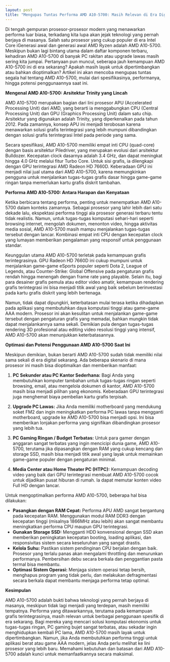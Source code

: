 ```yaml
---
layout: post
title: "Mengupas Tuntas Performa AMD A10-5700: Masih Relevan di Era Digital?"
---
```


Di tengah gempuran prosesor-prosesor modern yang menawarkan performa luar biasa, terkadang kita lupa akan jejak teknologi yang pernah berjaya di masanya. Salah satu prosesor yang cukup populer di era Intel Core iGenerasi awal dan generasi awal AMD Ryzen adalah AMD A10-5700. Meskipun bukan lagi bintang utama dalam daftar komponen terbaru, kehadiran AMD A10-5700 di banyak PC rakitan atau upgrade lawas masih sering kita jumpai. Pertanyaan pun muncul, seberapa jauh kemampuan AMD A10-5700 ini di era sekarang? Apakah masih layak untuk dipertimbangkan atau bahkan dioptimalkan? Artikel ini akan mencoba mengupas tuntas segala hal tentang AMD A10-5700, mulai dari spesifikasinya, performanya, hingga potensi penggunaannya saat ini.

**Mengenal AMD A10-5700: Arsitektur Trinity yang Lincah**

AMD A10-5700 merupakan bagian dari lini prosesor APU (Accelerated Processing Unit) dari AMD, yang berarti ia menggabungkan CPU (Central Processing Unit) dan GPU (Graphics Processing Unit) dalam satu chip. Arsitektur yang digunakan adalah Trinity, yang diperkenalkan pada tahun 2012. Pada zamannya, konsep APU ini menjadi terobosan karena menawarkan solusi grafis terintegrasi yang lebih mumpuni dibandingkan dengan solusi grafis terintegrasi Intel pada periode yang sama.

Secara spesifikasi, AMD A10-5700 memiliki empat inti CPU (quad-core) dengan basis arsitektur Piledriver, yang merupakan evolusi dari arsitektur Bulldozer. Kecepatan clock dasarnya adalah 3.4 GHz, dan dapat meningkat hingga 4.0 GHz melalui fitur Turbo Core. Untuk sisi grafis, ia dilengkapi dengan GPU terintegrasi AMD Radeon HD 7660D. Keberadaan GPU ini menjadi nilai jual utama dari AMD A10-5700, karena memungkinkan pengguna untuk menjalankan tugas-tugas grafis dasar hingga game-game ringan tanpa memerlukan kartu grafis diskrit tambahan.

**Performa AMD A10-5700: Antara Harapan dan Kenyataan**

Ketika berbicara tentang performa, penting untuk menempatkan AMD A10-5700 dalam konteks zamannya. Sebagai prosesor yang lahir lebih dari satu dekade lalu, ekspektasi performa tinggi ala prosesor generasi terbaru tentu tidak realistis. Namun, untuk tugas-tugas komputasi sehari-hari seperti browsing internet, mengolah dokumen, menonton video, hingga aktivitas media sosial, AMD A10-5700 masih mampu menjalankan tugas-tugas tersebut dengan lancar. Kombinasi empat inti CPU dengan kecepatan clock yang lumayan memberikan pengalaman yang responsif untuk penggunaan standar.

Keunggulan utama AMD A10-5700 terletak pada kemampuan grafis terintegrasinya. GPU Radeon HD 7660D ini cukup mumpuni untuk menjalankan game-game eSports populer seperti Dota 2, League of Legends, atau Counter-Strike: Global Offensive pada pengaturan grafis rendah hingga menengah dengan frame rate yang playable. Selain itu, bagi para desainer grafis pemula atau editor video amatir, kemampuan rendering grafis terintegrasi ini bisa menjadi titik awal yang baik sebelum berinvestasi pada kartu grafis diskrit yang lebih bertenaga.

Namun, tidak dapat dipungkiri, keterbatasan mulai terasa ketika dihadapkan pada aplikasi yang membutuhkan daya komputasi tinggi atau game-game AAA modern. Prosesor ini akan kesulitan untuk menjalankan game-game tersebut dengan pengaturan grafis yang memadai, bahkan mungkin tidak dapat menjalankannya sama sekali. Demikian pula dengan tugas-tugas rendering 3D profesional atau editing video resolusi tinggi yang intensif, AMD A10-5700 akan menunjukkan keterbatasannya.

**Optimasi dan Potensi Penggunaan AMD A10-5700 Saat Ini**

Meskipun demikian, bukan berarti AMD A10-5700 sudah tidak memiliki nilai sama sekali di era digital sekarang. Ada beberapa skenario di mana prosesor ini masih bisa dioptimalkan dan memberikan manfaat:

1.  **PC Sekunder atau PC Kantor Sederhana:** Bagi Anda yang membutuhkan komputer tambahan untuk tugas-tugas ringan seperti browsing, email, atau mengelola dokumen di kantor, AMD A10-5700 masih bisa menjadi pilihan yang ekonomis. Keberadaan GPU terintegrasi juga menghemat biaya pembelian kartu grafis terpisah.

2.  **Upgrade PC Lawas:** Jika Anda memiliki motherboard yang mendukung soket FM2 dan ingin meningkatkan performa PC lawas tanpa mengganti motherboard, upgrade ke AMD A10-5700 bisa menjadi opsi. Ini bisa memberikan lonjakan performa yang signifikan dibandingkan prosesor yang lebih tua.

3.  **PC Gaming Ringan / Budget Terbatas:** Untuk para gamer dengan anggaran sangat terbatas yang ingin mencicipi dunia game, AMD A10-5700, terutama jika dipasangkan dengan RAM yang cukup kencang dan storage SSD, masih bisa menjadi titik awal yang layak untuk memainkan game-game populer dengan pengaturan minimal.

4.  **Media Center atau Home Theater PC (HTPC):** Kemampuan decoding video yang baik dari GPU terintegrasi membuat AMD A10-5700 cocok untuk dijadikan pusat hiburan di rumah. Ia dapat memutar konten video Full HD dengan lancar.

Untuk mengoptimalkan performa AMD A10-5700, beberapa hal bisa dilakukan:

*   **Pasangkan dengan RAM Cepat:** Performa APU AMD sangat bergantung pada kecepatan RAM. Menggunakan modul RAM DDR3 dengan kecepatan tinggi (misalnya 1866MHz atau lebih) akan sangat membantu meningkatkan performa CPU maupun GPU terintegrasi.
*   **Gunakan Storage SSD:** Mengganti HDD konvensional dengan SSD akan memberikan peningkatan kecepatan booting, loading aplikasi, dan responsivitas sistem secara keseluruhan yang sangat drastis.
*   **Kelola Suhu:** Pastikan sistem pendinginan CPU berjalan dengan baik. Prosesor yang terlalu panas akan mengalami throttling dan menurunkan performanya. Pembersihan debu secara berkala dan penggantian pasta termal bisa membantu.
*   **Optimasi Sistem Operasi:** Menjaga sistem operasi tetap bersih, menghapus program yang tidak perlu, dan melakukan defragmentasi secara berkala dapat membantu menjaga performa tetap optimal.

**Kesimpulan**

AMD A10-5700 adalah bukti bahwa teknologi yang pernah berjaya di masanya, meskipun tidak lagi menjadi yang terdepan, masih memiliki tempatnya. Performa yang ditawarkannya, terutama pada kemampuan grafis terintegrasinya, masih relevan untuk berbagai penggunaan spesifik di era sekarang. Bagi mereka yang mencari solusi komputasi ekonomis untuk tugas-tugas ringan, PC gaming bujet sangat terbatas, atau sekadar ingin menghidupkan kembali PC lama, AMD A10-5700 masih layak untuk dipertimbangkan. Namun, jika Anda membutuhkan performa tinggi untuk aplikasi berat atau game AAA modern, jelas Anda perlu melihat ke lini prosesor yang lebih baru. Memahami kebutuhan dan batasan dari AMD A10-5700 adalah kunci untuk memanfaatkannya secara maksimal.
